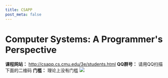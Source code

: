 ```yaml
---
title: CSAPP
post_meta: false
---
```


# Computer Systems: A Programmer's Perspective

**课程网站：** http://csapp.cs.cmu.edu/3e/students.html
**QQ群号：** 请用QQ扫描下面的二维码
**门槛：** 理论上没有门槛
![](/cn/images/csapp.png)